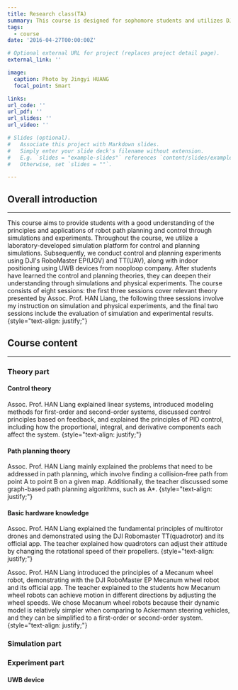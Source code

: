 ```yaml
---
title: Research class(TA)
summary: This course is designed for sophomore students and utilizes DJI Education platform and a simulation platform developed by our lab, enabling students to complete unmanned aerial vehicle (UAV) and unmanned ground vehicle (UGV) planning and control experiments.
tags:
  - course
date: '2016-04-27T00:00:00Z'

# Optional external URL for project (replaces project detail page).
external_link: ''

image:
  caption: Photo by Jingyi HUANG
  focal_point: Smart

links:
url_code: ''
url_pdf: ''
url_slides: ''
url_video: ''

# Slides (optional).
#   Associate this project with Markdown slides.
#   Simply enter your slide deck's filename without extension.
#   E.g. `slides = "example-slides"` references `content/slides/example-slides.md`.
#   Otherwise, set `slides = ""`.

---
```


## Overall introduction

---
This course aims to provide students with a good understanding of the principles and applications of robot path planning and control through simulations and experiments. Throughout the course, we utilize a laboratory-developed simulation platform for control and planning simulations. Subsequently, we conduct control and planning experiments using DJI's RoboMaster EP(UGV) and TT(UAV), along with indoor positioning using UWB devices from nooploop company. After students have learned the control and planning theories, they can deepen their understanding through simulations and physical experiments. The course consists of eight sessions: the first three sessions cover relevant theory presented by Assoc. Prof. HAN Liang, the following three sessions involve my instruction on simulation and physical experiments, and the final two sessions include the evaluation of simulation and experimental results.
{style="text-align: justify;"}

## Course content

---

### Theory part

#### Control theory

Assoc. Prof. HAN Liang explained linear systems, introduced modeling methods for first-order and second-order systems, discussed control principles based on feedback, and explained the principles of PID control, including how the proportional, integral, and derivative components each affect the system.
{style="text-align: justify;"}

#### Path planning theory

Assoc. Prof. HAN Liang mainly explained the problems that need to be addressed in   path planning, which involve finding a collision-free path from point A to point B on a given map. Additionally, the teacher discussed some graph-based path planning algorithms, such as A*.
{style="text-align: justify;"}

#### Basic hardware knowledge

Assoc. Prof. HAN Liang explained the fundamental principles of multirotor drones and demonstrated using the DJI Robomaster TT(quadrotor) and its official app. The teacher explained how quadrotors can adjust their attitude by changing the rotational speed of their propellers.
{style="text-align: justify;"}

Assoc. Prof. HAN Liang introduced the principles of a Mecanum wheel robot, demonstrating with the DJI RoboMaster EP Mecanum wheel robot and its official app. The teacher explained to the students how Mecanum wheel robots can achieve motion in different directions by adjusting the wheel speeds. We chose Mecanum wheel robots because their dynamic model is relatively simpler when comparing to Ackermann steering vehicles, and they can be simplified to a first-order or second-order system.
{style="text-align: justify;"}

### Simulation part

### Experiment part

#### UWB device
